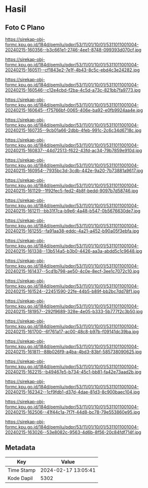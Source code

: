 # Hasil

## Foto C Plano

https://sirekap-obj-formc.kpu.go.id/184d/pemilu/pdpr/53/11/01/10/01/5311011001004-20240215-160356--b3c661e1-2746-4ee1-8748-099393d070cf.jpg

https://sirekap-obj-formc.kpu.go.id/184d/pemilu/pdpr/53/11/01/10/01/5311011001004-20240215-160511--cf1843e2-7e1f-4b43-8c5c-ebd4c3e24282.jpg

https://sirekap-obj-formc.kpu.go.id/184d/pemilu/pdpr/53/11/01/10/01/5311011001004-20240215-160546--c12e4cbd-f2ba-4c5d-a73c-821bb7fa9773.jpg

https://sirekap-obj-formc.kpu.go.id/184d/pemilu/pdpr/53/11/01/10/01/5311011001004-20240215-160645--f75766bf-0065-406e-ba92-e0fb9924aa4e.jpg

https://sirekap-obj-formc.kpu.go.id/184d/pemilu/pdpr/53/11/01/10/01/5311011001004-20240215-160735--9cb01a66-2dbb-4feb-991c-2c6c34d6718c.jpg

https://sirekap-obj-formc.kpu.go.id/184d/pemilu/pdpr/53/11/01/10/01/5311011001004-20240215-160837--44d72513-f622-43fd-ac34-79b7859e910d.jpg

https://sirekap-obj-formc.kpu.go.id/184d/pemilu/pdpr/53/11/01/10/01/5311011001004-20240215-160954--7935bc3d-3cdb-442e-9a20-7b73881a9617.jpg

https://sirekap-obj-formc.kpu.go.id/184d/pemilu/pdpr/53/11/01/10/01/5311011001004-20240215-161129--1f92fec5-fed2-4b8f-bedd-9097b7d58746.jpg

https://sirekap-obj-formc.kpu.go.id/184d/pemilu/pdpr/53/11/01/10/01/5311011001004-20240215-161211--bb31f7ca-b9e6-4a48-b547-0b5676630de7.jpg

https://sirekap-obj-formc.kpu.go.id/184d/pemilu/pdpr/53/11/01/10/01/5311011001004-20240215-161255--fa91aa38-eddc-4a21-a452-b90a05f3ebfa.jpg

https://sirekap-obj-formc.kpu.go.id/184d/pemilu/pdpr/53/11/01/10/01/5311011001004-20240215-161338--13b514a5-b3b0-4426-aa3a-abdd5c1c9648.jpg

https://sirekap-obj-formc.kpu.go.id/184d/pemilu/pdpr/53/11/01/10/01/5311011001004-20240215-161437--5cd1b798-ae50-4c0e-8ecf-3ee1c7072c10.jpg

https://sirekap-obj-formc.kpu.go.id/184d/pemilu/pdpr/53/11/01/10/01/5311011001004-20240215-161524--22451590-22fe-44b5-b89f-bb2bc7dd78f1.jpg

https://sirekap-obj-formc.kpu.go.id/184d/pemilu/pdpr/53/11/01/10/01/5311011001004-20240215-181957--292f9689-328e-4e05-b333-5b777f2c3b50.jpg

https://sirekap-obj-formc.kpu.go.id/184d/pemilu/pdpr/53/11/01/10/01/5311011001004-20240215-161700--6f761a17-ac00-48c8-b97b-f09141dc39ba.jpg

https://sirekap-obj-formc.kpu.go.id/184d/pemilu/pdpr/53/11/01/10/01/5311011001004-20240215-161811--88b026f9-a4ba-4bd3-83bf-585738090625.jpg

https://sirekap-obj-formc.kpu.go.id/184d/pemilu/pdpr/53/11/01/10/01/5311011001004-20240215-162215--b49467e5-b734-45c1-bb81-fa42e73aad2b.jpg

https://sirekap-obj-formc.kpu.go.id/184d/pemilu/pdpr/53/11/01/10/01/5311011001004-20240215-162342--1cf9fdb1-d37d-4dae-81d3-8c900baec104.jpg

https://sirekap-obj-formc.kpu.go.id/184d/pemilu/pdpr/53/11/01/10/01/5311011001004-20240215-162506--41f44c1a-7f7f-44d8-bc78-79e553860e95.jpg

https://sirekap-obj-formc.kpu.go.id/184d/pemilu/pdpr/53/11/01/10/01/5311011001004-20240215-163026--53e8082c-9563-4d6b-8f56-20c84fdf714f.jpg


## Metadata

| Key        | Value               |
| ---------- | ------------------- |
| Time Stamp | 2024-02-17 13:05:41 |
| Kode Dapil | 5302                |



